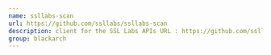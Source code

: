 ```yaml
---
name: ssllabs-scan
url: https://github.com/ssllabs/ssllabs-scan
description: client for the SSL Labs APIs URL : https://github.com/ssllabs/ssllabs-scan Groups : blackarch blackarch-scanner blackarch-crypto
group: blackarch
---
```

